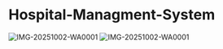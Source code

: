 # Hospital-Managment-System
![IMG-20251002-WA0001](https://github.com/user-attachments/assets/e018298c-8947-438f-afec-e95c50c00fcf)
![IMG-20251002-WA0001](https://github.com/user-attachments/assets/95e08551-0c12-4ee0-aef0-79820643e493)
